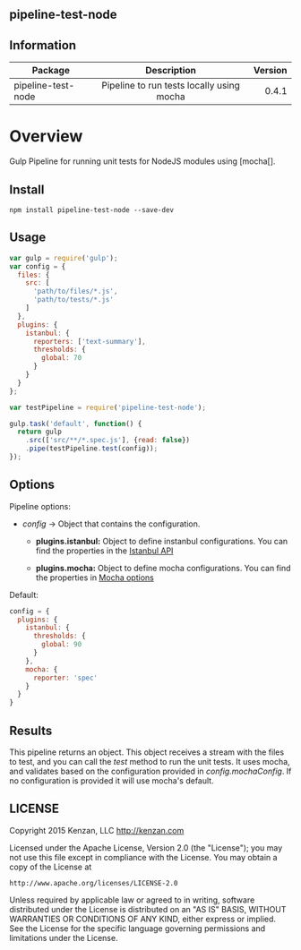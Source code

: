 ## pipeline-test-node

## Information

| Package       | Description   | Version|
| ------------- |:-------------:| -----:|
| pipeline-test-node| Pipeline to run tests locally using mocha | 0.4.1 |

# Overview

Gulp Pipeline for running unit tests for NodeJS modules using [mocha[].

[mocha]: https://mochajs.org/

## Install

`npm install pipeline-test-node --save-dev`

## Usage
```javascript
var gulp = require('gulp');
var config = {
  files: {
    src: [
      'path/to/files/*.js',
      'path/to/tests/*.js'
    ]  
  },
  plugins: {
    istanbul: {
      reporters: ['text-summary'],
      thresholds: {
        global: 70
      }
    }
  }
};

var testPipeline = require('pipeline-test-node');

gulp.task('default', function() {
  return gulp
    .src(['src/**/*.spec.js'], {read: false})
    .pipe(testPipeline.test(config));
});
```

## Options

Pipeline options:
* _config_ -> Object that contains the configuration.

    + __plugins.istanbul:__ Object to define instanbul configurations. You can find the properties in the [Istanbul API](https://github.com/SBoudrias/gulp-istanbul#api)

    + __plugins.mocha:__ Object to define mocha configurations. You can find the properties in [Mocha options](http://mochajs.org/#usage)


Default:
```javascript
config = {
  plugins: {
    istanbul: {
      thresholds: {
        global: 90
      }
    },
    mocha: {
      reporter: 'spec'
    }
  }
}
```

## Results

  This pipeline returns an object. This object receives a stream with the files to test, and you can call the _test_ method to run the unit tests. It uses mocha, and validates based on the configuration provided in _config.mochaConfig_. If no configuration is provided it will use mocha's default.  


## LICENSE
Copyright 2015 Kenzan, LLC <http://kenzan.com>

Licensed under the Apache License, Version 2.0 (the "License");
you may not use this file except in compliance with the License.
You may obtain a copy of the License at

    http://www.apache.org/licenses/LICENSE-2.0

Unless required by applicable law or agreed to in writing, software
distributed under the License is distributed on an "AS IS" BASIS,
WITHOUT WARRANTIES OR CONDITIONS OF ANY KIND, either express or implied.
See the License for the specific language governing permissions and
limitations under the License.
